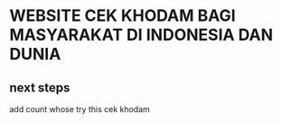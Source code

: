 # WEBSITE CEK KHODAM BAGI MASYARAKAT DI INDONESIA DAN DUNIA

## next steps

add count whose try this cek khodam
